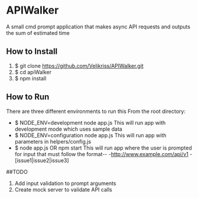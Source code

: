 # APIWalker
A small cmd prompt application that makes async API requests and outputs the sum of estimated time
## How to Install
1. $ git clone https://github.com/Velikriss/APIWalker.git
2. $ cd apiWalker
3. $ npm install


## How to Run
There are three different environments to run this
From the root directory:
  * $ NODE_ENV=development node app.js
  This will run app with development mode which uses sample data
  * $ NODE_ENV=configuration node app.js
  This will run app with parameters in helpers/config.js
  * $ node app.js OR npm start
  This will run app where the user is prompted for input that must follow the format--
  -http://www.example.com/api/v1
  -[issue1|issue2|issue3]

##TODO
1. Add input validation to prompt arguments
2. Create mock server to validate API calls
